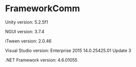 # FrameworkComm

Unity version: 5.2.5f1

NGUI version: 3.7.4

iTween version: 2.0.46

Visual Studio version: Enterprise 2015 14.0.25425.01 Update 3

.NET Framework version: 4.6.01055
